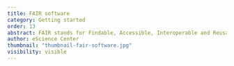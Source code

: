 ```yaml
---
title: FAIR software
category: Getting started
order: 13
abstract: FAIR stands for Findable, Accessible, Interoperable and Reusable. What does this mean for software?
author: eScience Center
thumbnail: "thumbnail-fair-software.jpg"
visibility: visible
---
```


<!-- [thumbnail-fair-software](https://unsplash.com/photos/three-men-sitting-while-using-laptops-and-watching-man-beside-whiteboard-wD1LRb9OeEo?utm_content=creditShareLink&utm_medium=referral&utm_source=unsplash)

Photo by <a href="https://unsplash.com/@austindistel?utm_content=creditCopyText&utm_medium=referral&utm_source=unsplash">Austin Distel</a> on <a href="https://unsplash.com/photos/three-men-sitting-while-using-laptops-and-watching-man-beside-whiteboard-wD1LRb9OeEo?utm_content=creditCopyText&utm_medium=referral&utm_source=unsplash">Unsplash</a> -->
